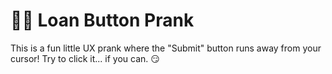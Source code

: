 # 🏃‍♂️ Loan Button Prank

This is a fun little UX prank where the "Submit" button runs away from your cursor! Try to click it... if you can. 😏
